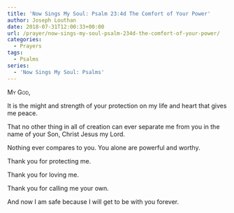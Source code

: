 ```yaml
---
title: 'Now Sings My Soul: Psalm 23:4d The Comfort of Your Power'
author: Joseph Louthan
date: 2018-07-31T12:00:33+00:00
url: /prayer/now-sings-my-soul-psalm-234d-the-comfort-of-your-power/
categories:
  - Prayers
tags:
  - Psalms
series:
  - 'Now Sings My Soul: Psalms'
---
```

<div style="font-variant: small-caps;">
  My God,
</div>

It is the might and strength of your protection on my life and heart that gives me peace.

That no other thing in all of creation can ever separate me from you in the name of your Son, Christ Jesus my Lord.

Nothing ever compares to you. You alone are powerful and worthy.

Thank you for protecting me.

Thank you for loving me.

Thank you for calling me your own.

And now I am safe because I will get to be with you forever.
